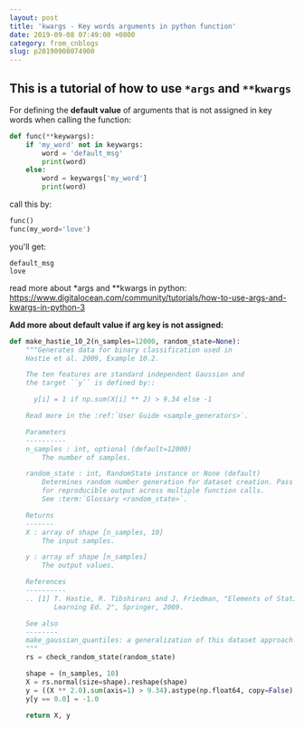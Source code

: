 ```yaml
---
layout: post
title: 'kwargs - Key words arguments in python function'
date: 2019-09-08 07:49:00 +0800
category: from_cnblogs
slug: p20190908074900
---
```

## This is a tutorial of how to use `*args` and `**kwargs`

For defining the **default value** of arguments that is not assigned in key words when calling the function:

```python
def func(**keywargs):
    if 'my_word' not in keywargs:
        word = 'default_msg'
        print(word)
    else:
        word = keywargs['my_word']
        print(word)
```
call this by:
```python
func()
func(my_word='love')
```
you'll get:
```
default_msg
love
```
read more about *args and **kwargs in python: https://www.digitalocean.com/community/tutorials/how-to-use-args-and-kwargs-in-python-3

**Add more about default value if arg key is not assigned:**
```python
def make_hastie_10_2(n_samples=12000, random_state=None):
    """Generates data for binary classification used in
    Hastie et al. 2009, Example 10.2.

    The ten features are standard independent Gaussian and
    the target ``y`` is defined by::

      y[i] = 1 if np.sum(X[i] ** 2) > 9.34 else -1

    Read more in the :ref:`User Guide <sample_generators>`.

    Parameters
    ----------
    n_samples : int, optional (default=12000)
        The number of samples.

    random_state : int, RandomState instance or None (default)
        Determines random number generation for dataset creation. Pass an int
        for reproducible output across multiple function calls.
        See :term:`Glossary <random_state>`.

    Returns
    -------
    X : array of shape [n_samples, 10]
        The input samples.

    y : array of shape [n_samples]
        The output values.

    References
    ----------
    .. [1] T. Hastie, R. Tibshirani and J. Friedman, "Elements of Statistical
           Learning Ed. 2", Springer, 2009.

    See also
    --------
    make_gaussian_quantiles: a generalization of this dataset approach
    """
    rs = check_random_state(random_state)

    shape = (n_samples, 10)
    X = rs.normal(size=shape).reshape(shape)
    y = ((X ** 2.0).sum(axis=1) > 9.34).astype(np.float64, copy=False)
    y[y == 0.0] = -1.0

    return X, y
```
